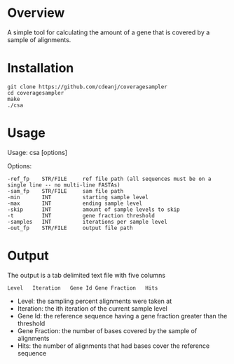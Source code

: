 Overview
========

A simple tool for calculating the amount of a gene that is covered by a sample of alignments.

Installation
============
```
git clone https://github.com/cdeanj/coveragesampler
cd coveragesampler
make
./csa
```

Usage
=====

Usage: csa [options]

Options:

    -ref_fp    STR/FILE     ref file path (all sequences must be on a single line -- no multi-line FASTAs)
    -sam_fp    STR/FILE     sam file path
    -min       INT          starting sample level
    -max       INT          ending sample level
    -skip      INT          amount of sample levels to skip
    -t         INT          gene fraction threshold
    -samples   INT          iterations per sample level
    -out_fp    STR/FILE     output file path

Output
======

The output is a tab delimited text file with five columns
```
Level   Iteration   Gene Id Gene Fraction   Hits
```

* Level: the sampling percent alignments were taken at
* Iteration: the ith iteration of the current sample level
* Gene Id: the reference sequence having a gene fraction greater than the threshold
* Gene Fraction: the number of bases covered by the sample of alignments
* Hits: the number of alignments that had bases cover the reference sequence
